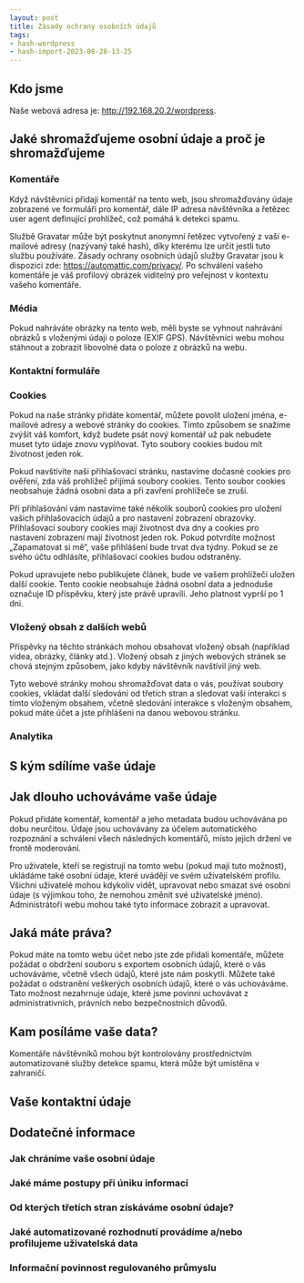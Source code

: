 ```yaml
---
layout: post
title: Zásady ochrany osobních údajů
tags:
- hash-wordpress
- hash-import-2023-08-28-13-25
---
```


## Kdo jsme

Naše webová adresa je: http://192.168.20.2/wordpress.

## Jaké shromažďujeme osobní údaje a proč je shromažďujeme

### Komentáře

Když návštěvníci přidají komentář na tento web, jsou shromažďovány údaje zobrazené ve formuláři pro komentář, dále IP adresa návštěvníka a řetězec user agent definující prohlížeč, což pomáhá k detekci spamu.

Službě Gravatar může být poskytnut anonymní řetězec vytvořený z vaší e-mailové adresy (nazývaný také hash), díky kterému lze určit jestli tuto službu používáte. Zásady ochrany osobních údajů služby Gravatar jsou k dispozici zde: https://automattic.com/privacy/. Po schválení vašeho komentáře je váš profilový obrázek viditelný pro veřejnost v kontextu vašeho komentáře.

### Média

Pokud nahráváte obrázky na tento web, měli byste se vyhnout nahrávání obrázků s vloženými údaji o poloze (EXIF GPS). Návštěvníci webu mohou stáhnout a zobrazit libovolné data o poloze z obrázků na webu.

### Kontaktní formuláře

### Cookies

Pokud na naše stránky přidáte komentář, můžete povolit uložení jména, e-mailové adresy a webové stránky do cookies. Tímto způsobem se snažíme zvýšit váš komfort, když budete psát nový komentář už pak nebudete muset tyto údaje znovu vyplňovat. Tyto soubory cookies budou mít životnost jeden rok.

Pokud navštívíte naši přihlašovací stránku, nastavíme dočasné cookies pro ověření, zda váš prohlížeč přijímá soubory cookies. Tento soubor cookies neobsahuje žádná osobní data a při zavření prohlížeče se zruší.

Při přihlašování vám nastavíme také několik souborů cookies pro uložení vašich přihlašovacích údajů a pro nastavení zobrazení obrazovky. Přihlašovací soubory cookies mají životnost dva dny a cookies pro nastavení zobrazení mají životnost jeden rok. Pokud potvrdíte možnost „Zapamatovat si mě“, vaše přihlášení bude trvat dva týdny. Pokud se ze svého účtu odhlásíte, přihlašovací cookies budou odstraněny.

Pokud upravujete nebo publikujete článek, bude ve vašem prohlížeči uložen další cookie. Tento cookie neobsahuje žádná osobní data a jednoduše označuje ID příspěvku, který jste právě upravili. Jeho platnost vyprší po 1 dni.

### Vložený obsah z dalších webů

Příspěvky na těchto stránkách mohou obsahovat vložený obsah (například videa, obrázky, články atd.). Vložený obsah z jiných webových stránek se chová stejným způsobem, jako kdyby návštěvník navštívil jiný web.

Tyto webové stránky mohou shromažďovat data o vás, používat soubory cookies, vkládat další sledování od třetích stran a sledovat vaši interakci s tímto vloženým obsahem, včetně sledování interakce s vloženým obsahem, pokud máte účet a jste přihlášeni na danou webovou stránku.

### Analytika

## S kým sdílíme vaše údaje

## Jak dlouho uchováváme vaše údaje

Pokud přidáte komentář, komentář a jeho metadata budou uchovávána po dobu neurčitou. Údaje jsou uchovávány za účelem automatického rozpoznání a schválení všech následných komentářů, místo jejich držení ve frontě moderování.

Pro uživatele, kteří se registrují na tomto webu (pokud mají tuto možnost), ukládáme také osobní údaje, které uvádějí ve svém uživatelském profilu. Všichni uživatelé mohou kdykoliv vidět, upravovat nebo smazat své osobní údaje (s výjimkou toho, že nemohou změnit své uživatelské jméno). Administrátoři webu mohou také tyto informace zobrazit a upravovat.

## Jaká máte práva?

Pokud máte na tomto webu účet nebo jste zde přidali komentáře, můžete požádat o obdržení souboru s exportem osobních údajů, které o vás uchováváme, včetně všech údajů, které jste nám poskytli. Můžete také požádat o odstranění veškerých osobních údajů, které o vás uchováváme. Tato možnost nezahrnuje údaje, které jsme povinni uchovávat z administrativních, právních nebo bezpečnostních důvodů.

## Kam posíláme vaše data?

Komentáře návštěvníků mohou být kontrolovány prostřednictvím automatizované služby detekce spamu, která může být umístěna v zahraničí.

## Vaše kontaktní údaje

## Dodatečné informace

### Jak chráníme vaše osobní údaje

### Jaké máme postupy při úniku informací

### Od kterých třetích stran získáváme osobní údaje?

### Jaké automatizované rozhodnutí provádíme a/nebo profilujeme uživatelská data

### Informační povinnost regulovaného průmyslu
<!--kg-card-end: html-->